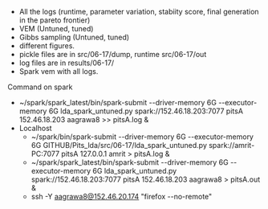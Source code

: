- All the logs (runtime, parameter variation, stabiity score, final generation in the pareto frontier)
- VEM (Untuned, tuned)
- Gibbs sampling (Untuned, tuned)
- different figures.
- pickle files are in src/06-17/dump, runtime src/06-17/out
- log files are in results/06-17/
- Spark vem with all logs.

Command on spark
- ~/spark/spark_latest/bin/spark-submit --driver-memory 6G --executor-memory 6G lda_spark_untuned.py spark://152.46.18.203:7077 pitsA 152.46.18.203 aagrawa8 >> pitsA.log &
- Localhost
  - ~/spark/bin/spark-submit --driver-memory 6G --executor-memory 6G GITHUB/Pits_lda/src/06-17/lda_spark_untuned.py spark://amrit-PC:7077 pitsA 127.0.0.1 amrit > pitsA.log &
  - ~/spark/spark_latest/bin/spark-submit --driver-memory 6G --executor-memory 6G lda_spark_untuned.py spark://152.46.18.203:7077 pitsA 152.46.18.203 aagrawa8 > pitsA.out &
  - ssh -Y aagrawa8@152.46.20.174 "firefox --no-remote"